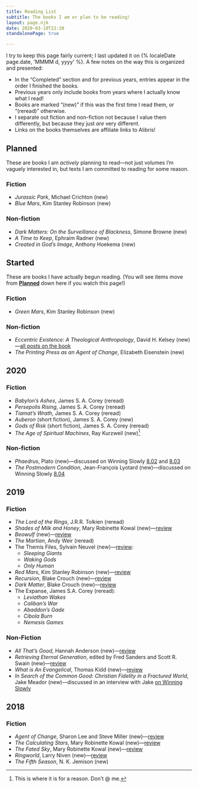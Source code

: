 ```yaml
---
title: Reading List
subtitle: The books I am or plan to be reading!
layout: page.njk
date: 2020-03-10T22:20
standalonePage: true

---
```


I try to keep this page fairly current; I last updated it on {% localeDate page.date, 'MMMM d, yyyy' %}. A few notes on the way this is organized and presented:

- In the “Completed” section and for previous years, entries appear in the order I finished the books.
- Previous years only include books from years where I actually know what I read!
- Books are marked “(new)” if this was the first time I read them, or “(reread)” otherwise.
- I separate out fiction and non-fiction not because I value them differently, but because they just *are* very different.
- Links on the books themselves are affiliate links to Alibris!

## Planned

These are books I am *actively* planning to read—not just volumes I’m vaguely interested in, but texts I am committed to reading for some reason.

### Fiction

- <cite>Jurassic Park</cite>, Michael Crichton (new)
- <cite>Blue Mars</cite>, Kim Stanley Robinson (new)

### Non-fiction

- <cite>Dark Matters: On the Surveillance of Blackness</cite>, Simone Browne (new)
- <cite>A Time to Keep</cite>, Ephraim Radner (new)
- <cite>Created in God’s Image</cite>, Anthony Hoekema (new)

## Started

These are books I have actually begun reading. (You will see items move from [<b>Planned</b>](#planned) down here if you watch this page!)

### Fiction

- <cite>Green Mars</cite>, Kim Stanley Robinson (new)

### Non-fiction

- <cite>Eccentric Existence: A Theological Anthropology</cite>, David H. Kelsey (new)—[all posts on the book](/topics/eccentric-existence/)
- <cite>The Printing Press as an Agent of Change</cite>, Elizabeth Eisenstein (new)

## 2020

### Fiction

- <cite>Babylon’s Ashes</cite>, James S. A. Corey (reread)
- <cite>Persepolis Rising</cite>, James S. A. Corey (reread)
- <cite>Tiamat’s Wrath</cite>, James S. A. Corey (reread)
- <cite>Auberon</cite> (short fiction), James S. A. Corey (new)
- <cite>Gods of Risk</cite> (short fiction), James S. A. Corey (reread)
- <cite>The Age of Spiritual Machines</cite>, Ray Kurzweil (new)[^kurzweil]

[^kurzweil]: This is where it is for a reason. Don’t @ me.

### Non-fiction

- <cite>Phaedrus</cite>, Plato (new)—discussed on Winning Slowly [8.02](https://winningslowly.org/8.02/) and [8.03](https://winningslowly.org/8.03/)
- <cite>The Postmodern Condition</cite>, Jean-François Lyotard (new)—discussed on Winning Slowly [8.04](https://winningslowly.org/8.04/)

## 2019

### Fiction

- <cite>The Lord of the Rings</cite>, J.R.R. Tolkien (reread)
- <cite>Shades of Milk and Honey</cite>, Mary Robinette Kowal (new)—[review](https://v4.chriskrycho.com/2019/review-shades-of-milk-and-honey.html)
- <cite>Beowulf</cite> (new)—[review](https://v4.chriskrycho.com/2019/beowulf-a-few-thoughts.html)
- <cite>The Martian</cite>, Andy Weir (reread)
- The Themis Files, Sylvain Neuvel (new)—[review](https://v4.chriskrycho.com/2019/review-the-themis-files.html):
	- <cite>Sleeping Giants</cite>
	- <cite>Waking Gods</cite>
	- <cite>Only Human</cite>
- <cite>Red Mars</cite>, Kim Stanley Robinson (new)—[review](https://v5.chriskrycho.com/library/red-mars/)
- <cite>Recursion</cite>, Blake Crouch (new)—[review](https://v5.chriskrycho.com/library/recursion/)
- <cite>Dark Matter</cite>, Blake Crouch (new)—[review](https://v5.chriskrycho.com/library/dark-matter/)
- The Expanse, James S.A. Corey (reread):
	- <cite>Leviathan Wakes</cite>
	- <cite>Caliban’s War</cite>
	- <cite>Abaddon’s Gade</cite>
	- <cite>Cibola Burn</cite>
	- <cite>Nemesis Games</cite>

### Non-Fiction

- <cite>All That’s Good</cite>, Hannah Anderson (new)—[review](https://v4.chriskrycho.com/2019/review-all-thats-good.html)
- <cite>Retrieving Eternal Generation</cite>, edited by Fred Sanders and Scott R. Swain (new)—[review](https://v4.chriskrycho.com/2019/review-retrieving-eternal-generation.html)
- <cite>What is An Evangelical</cite>, Thomas Kidd (new)—[review](https://v4.chriskrycho.com/2019/review-what-is-an-evangelical.html)
- <cite>In Search of the Common Good: Christian Fidelity in a Fractured World</cite>, Jake Meador (new)—discussed in an interview with Jake [on Winning Slowly](https://winningslowly.org/standalone-episodes.05/)

## 2018

### Fiction

- <cite>Agent of Change</cite>, Sharon Lee and Steve Miller (new)—[review](https://v4.chriskrycho.com/2018/agent-of-change.html)
- <cite>The Calculating Stars</cite>, Mary Robinette Kowal (new)—[review](https://v4.chriskrycho.com/2018/the-calculating-stars.html)
- <cite>The Fated Sky</cite>, Mary Robinette Kowal (new)—[review](https://v4.chriskrycho.com/2018/review-the-fated-sky.html)
- <cite>Ringworld</cite>, Larry Niven (new)—[review](https://v4.chriskrycho.com/2018/ringworld-review.html)
- <cite>The Fifth Season</cite>, N. K. Jemison (new)